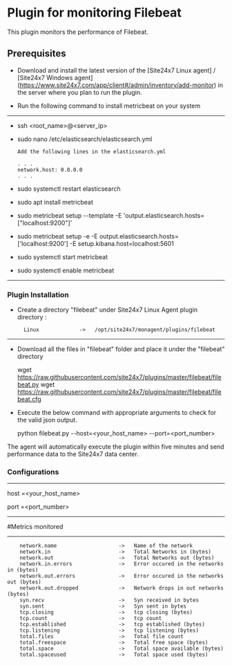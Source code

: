 Plugin for monitoring Filebeat
==============================================

This plugin monitors the performance of Filebeat.

## Prerequisites

- Download and install the latest version of the [Site24x7 Linux agent] / [Site24x7 Windows agent] (https://www.site24x7.com/app/client#/admin/inventory/add-monitor) in the server where you plan to run the plugin. 
		
- Run the following command to install metricbeat on your system

---

- ssh <root_name>@<server_ip>
   
- sudo nano /etc/elasticsearch/elasticsearch.yml
      
      Add the following lines in the elasticsearch.yml
      
      . . .
      network.host: 0.0.0.0
      . . .
      
- sudo systemctl restart elasticsearch

- sudo apt install metricbeat

- sudo metricbeat setup --template -E 'output.elasticsearch.hosts=["localhost:9200"]'

- sudo metricbeat setup -e -E output.elasticsearch.hosts=['localhost:9200'] -E setup.kibana.host=localhost:5601

- sudo systemctl start metricbeat
   
- sudo systemctl enable metricbeat
---
### Plugin Installation

- Create a directory "filebeat" under Site24x7 Linux Agent plugin directory : 

        Linux             ->   /opt/site24x7/monagent/plugins/filebeat

---
      
- Download all the files in "filebeat" folder and place it under the "filebeat" directory

	wget https://raw.githubusercontent.com/site24x7/plugins/master/filebeat/filebeat.py
	wget https://raw.githubusercontent.com/site24x7/plugins/master/filebeat/filebeat.cfg

- Execute the below command with appropriate arguments to check for the valid json output.  

	python filebeat.py --host=<your_host_name> --port=<port_number>


The agent will automatically execute the plugin within five minutes and send performance data to the Site24x7 data center.


### Configurations
---

host =<your_host_name>

port =<port_number>

---

#Metrics monitored

---

		network.name                    ->	 Name of the network
		network.in                      ->	 Total Networks in (bytes)
		network.out                     ->	 Total Networks out (bytes)
		network.in.errors               ->	 Error occured in the networks in (bytes)
		network.out.errors              ->	 Error occured in the networks out (bytes)
		network.out.dropped             ->	 Network drops in out networks (bytes)
		syn.recv                        ->	 Syn received in bytes
		syn.sent                        ->	 Syn sent in bytes
		tcp.closing                     ->	 tcp closing (bytes)
		tcp.count                       ->	 tcp count
		tcp.established                 ->	 tcp established (bytes)
		tcp.listening                   ->	 tcp listening (bytes)
		total.files                     ->	 Total file count
		total.freespace                 ->	 Total free space (bytes)
		total.space                     ->	 Total space available (bytes)
		total.spaceused                 ->	 Total space used (bytes)




